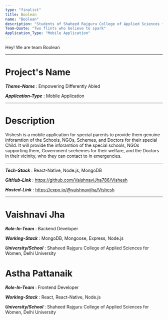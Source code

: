 ```yaml
---
type: "finalist"                   
title: Boolean
name: "Boolean"
description: "Students of Shaheed Rajguru College of Applied Sciences for Women, Delhi University"
Team-Quote: "Two flints who believe to spark"
Application_Type: "Mobile Application"
---
```


Hey! We are team Boolean

---

# Project's Name

_**Theme-Name**_ :  Empowering Differently Abled

_**Application-Type**_ :  Mobile Application 

---

# Description

Vishesh is a mobile application for special parents to provide them genuine inforamtion of the Schools, NGOs, Schemes, and Doctors for their special Child. It will provide the inforamtion of the special schools, NGOs supporting them, Government scehemes for their welfare, and the Doctors in their vicinity, who they can contact to in emergencies.

---

_**Tech-Stack**_  : React-Native, Node.js, MongoDB  

_**GitHub-Link**_ :  https://github.com/VaishnaviJha786/Vishesh 

_**Hosted-Link**_ :  https://expo.io/@vaishnavijha/Vishesh


---


# Vaishnavi Jha

_**Role-In-Team**_  :  Backend Developer

_**Working-Stack**_ :  MongoDB, Mongoose, Express, Node.js

_**University/School**_ :  Shaheed Rajguru College of Applied Sciences for Women, Delhi University


# Astha Pattanaik

_**Role-In-Team**_  :  Frontend Developer

_**Working-Stack**_ :  React, React-Native, Node.js

_**University/School**_ :  Shaheed Rajguru College of Applied Sciences for Women, Delhi University




